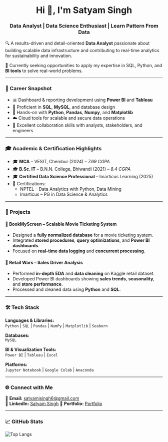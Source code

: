 <h1 align="center">Hi 👋, I'm Satyam Singh</h1>
<h3 align="center">Data Analyst | Data Science  Enthusiast | Learn Pattern From Data</h3>

🔍 A results-driven and detail-oriented **Data Analyst** passionate about building scalable data infrastructure and contributing to real-time analytics for sustainability and innovation.

🌱 Currently seeking opportunities to apply my expertise in SQL, Python, and **BI tools** to solve real-world problems.

---

### 🧠 Career Snapshot

- 📊 Dashboard & reporting development using **Power BI** and **Tableau**
- 💾 Proficient in **SQL**, **MySQL**, and database design
- 🧪 Hands-on with **Python**, **Pandas**, **Numpy**, and **Matplotlib**
- ☁️ Cloud tools for scalable and secure data operations
- 🤝 Excellent collaboration skills with analysts, stakeholders, and engineers

---

### 🎓 Academic & Certification Highlights

- 🎓 **MCA** – VESIT, Chembur (2024) – *7.69 CGPA*
- 🎓 **B.Sc. IT** – B.N.N. College, Bhiwandi (2021) – *8.4 CGPA*
- 🎓 **Certified Data Science Professional** – Imarticus Learning (2025)
- 🏅 Certifications:
  - NPTEL – Data Analytics with Python, Data Mining
  - Imarticus – PG in Data Science & Analytics

---

### 🧪 Projects

#### 📌 BookMyScreen – Scalable Movie Ticketing System
- Designed a **fully normalized database** for a movie ticketing system.
- Integrated **stored procedures**, **query optimizations**, and **Power BI dashboards**.
- Focused on **real-time data logging** and **concurrent processing**.

#### 📌 Retail Wars – Sales Driver Analysis
- Performed **in-depth EDA** and **data cleaning** on Kaggle retail dataset.
- Developed Power BI dashboards showing **sales trends**, **seasonality**, and **store performance**.
- Processed and cleaned data using **Python** and **SQL**.

---

### 🛠️ Tech Stack

**Languages & Libraries:**  
`Python` | `SQL` | `Pandas` | `NumPy` | `Matplotlib` | `Seaborn`

**Databases:**  
`MySQL`

**BI & Visualization Tools:**  
`Power BI` | `Tableau` | `Excel`

**Platforms:**  
`Jupyter Notebook` | `Google Colab` | `Anaconda`

---

### 🌐 Connect with Me

📧 **Email:** satyamjsingh6@gmail.com  
🔗 **LinkedIn:** [Satyam Singh](https://www.linkedin.com/in/satyam-singh-8bb8a6257)
💼  **Portfolio:** [Portfolio](https://impress-me-page.lovable.app/)


---

### 📈 GitHub Stats

![Top Langs](https://github-readme-stats.vercel.app/api/top-langs/?username=satyam-singh&layout=compact&theme=default)
